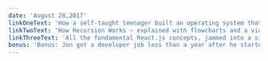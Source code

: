 ```yaml
---
date: 'August 28,2017'
linkOneText: 'How a self-taught teenager built an operating system that runs in your browser (10 minute read): https://fcc.im/2g8Flvf'
linkTwoText: 'How Recursion Works — explained with flowcharts and a video (6 minute read): https://fcc.im/2w7iYdL'
linkThreeText: 'All the fundamental React.js concepts, jammed into a single Medium article (16 minute read): https://fcc.im/2vrZBdy'
bonus: 'Bonus: Jon got a developer job less than a year after he started coding. Here’s how he leveraged the freeCodeCamp community and made the jump (2 minute read): https://fcc.im/2wJ15V9'
---
```

